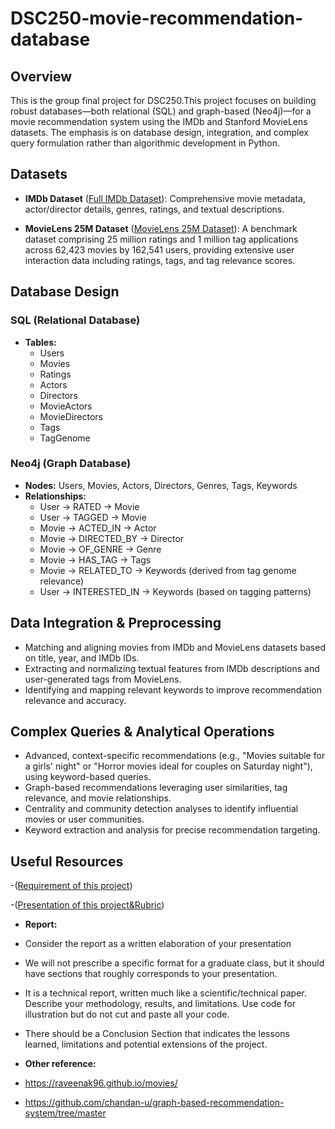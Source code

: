 # DSC250-movie-recommendation-database

## Overview
This is the group final project for DSC250.This project focuses on building robust databases—both relational (SQL) and graph-based (Neo4j)—for a movie recommendation system using the IMDb and Stanford MovieLens datasets. The emphasis is on database design, integration, and complex query formulation rather than algorithmic development in Python.

## Datasets

- **IMDb Dataset** ([Full IMDb Dataset](https://www.kaggle.com/datasets/octopusteam/full-imdb-dataset)): Comprehensive movie metadata, actor/director details, genres, ratings, and textual descriptions.

- **MovieLens 25M Dataset** ([MovieLens 25M Dataset](https://grouplens.org/datasets/movielens/25m)): A benchmark dataset comprising 25 million ratings and 1 million tag applications across 62,423 movies by 162,541 users, providing extensive user interaction data including ratings, tags, and tag relevance scores.

## Database Design

### SQL (Relational Database)

- **Tables:**
  - Users
  - Movies
  - Ratings
  - Actors
  - Directors
  - MovieActors
  - MovieDirectors
  - Tags
  - TagGenome

### Neo4j (Graph Database)

- **Nodes:** Users, Movies, Actors, Directors, Genres, Tags, Keywords
- **Relationships:**
  - User → RATED → Movie
  - User → TAGGED → Movie
  - Movie → ACTED_IN → Actor
  - Movie → DIRECTED_BY → Director
  - Movie → OF_GENRE → Genre
  - Movie → HAS_TAG → Tags
  - Movie → RELATED_TO → Keywords (derived from tag genome relevance)
  - User → INTERESTED_IN → Keywords (based on tagging patterns)

## Data Integration & Preprocessing

- Matching and aligning movies from IMDb and MovieLens datasets based on title, year, and IMDb IDs.
- Extracting and normalizing textual features from IMDb descriptions and user-generated tags from MovieLens.
- Identifying and mapping relevant keywords to improve recommendation relevance and accuracy.

## Complex Queries & Analytical Operations

- Advanced, context-specific recommendations (e.g., "Movies suitable for a girls' night" or "Horror movies ideal for couples on Saturday night"), using keyword-based queries.
- Graph-based recommendations leveraging user similarities, tag relevance, and movie relationships.
- Centrality and community detection analyses to identify influential movies or user communities.
- Keyword extraction and analysis for precise recommendation targeting.

## Useful Resources

-([Requirement of this project](https://canvas.ucsd.edu/courses/62236/discussion_topics/891178))

-([Presentation of this project&Rubric](https://canvas.ucsd.edu/courses/62236/discussion_topics/898687))

- **Report:**
- Consider the report as a written elaboration of your presentation
- We will not prescribe a specific format for a graduate class, but it should have sections that roughly corresponds to your presentation.
- It is a technical report, written much like a scientific/technical paper. Describe your methodology, results, and limitations. Use code for illustration but do not cut and paste all your code.
- There should be a Conclusion Section that indicates the lessons learned, limitations and potential extensions of the project.

- **Other reference:**
- https://raveenak96.github.io/movies/
- https://github.com/chandan-u/graph-based-recommendation-system/tree/master



